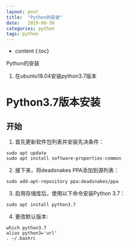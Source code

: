 ```yaml
---
layout: post
title:  "Python的安装"
date:   2019-08-30
categories: python
tags: python
---
```


* content
{:toc}

Python的安装
1. 在ubuntu18.04安装python3.7版本









# Python3.7版本安装
## 开始
1. 首先更新软件包列表并安装先决条件：
```
sudo apt update
sudo apt install software-properties-common
```

2. 接下来，将deadsnakes PPA添加到源列表：
```
sudo add-apt-repository ppa:deadsnakes/ppa
```

3. 启用存储库后，使用以下命令安装Python 3.7：
```
sudo apt install python3.7
```

4. 更改默认版本:
```
which python3.7
alias python3='url'
. ~/.bashrc
```






